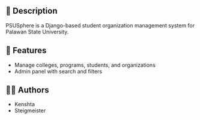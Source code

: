 ## 📘 Description
PSUSphere is a Django-based student organization management system for Palawan State University.

## 🚀 Features
- Manage colleges, programs, students, and organizations
- Admin panel with search and filters

## 👩‍💻 Authors
- Kenshta
- Steigmeister